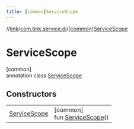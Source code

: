 ```yaml
---
title: [common]ServiceScope
---
```

//[link](../../../index.html)/[com.tink.service.di](../index.html)/[[common]ServiceScope](index.html)



# ServiceScope



[common]\
annotation class [ServiceScope](index.html)



## Constructors


| | |
|---|---|
| [ServiceScope](-service-scope.html) | [common]<br>fun [ServiceScope](-service-scope.html)() |

